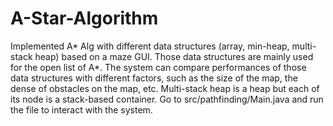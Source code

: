 # A-Star-Algorithm
Implemented A* Alg with different data structures (array, min-heap, multi-stack heap) based on a maze GUI.
Those data structures are mainly used for the open list of A*.
The system can compare performances of those data structures with different factors, such as the size of the map, the dense of obstacles on the map, etc.
Multi-stack heap is a heap but each of its node is a stack-based container.
Go to src/pathfinding/Main.java and run the file to interact with the system.
